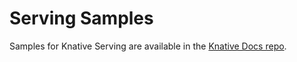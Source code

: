 # Serving Samples

Samples for Knative Serving are available in the
[Knative Docs repo](https://github.com/knative/docs/tree/main/docs/serving/samples).
